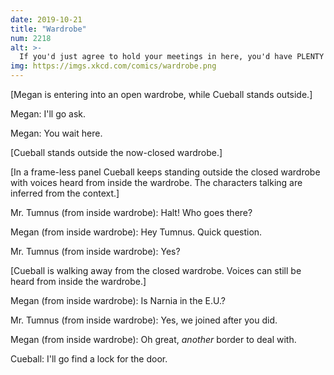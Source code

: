 ```yaml
---
date: 2019-10-21
title: "Wardrobe"
num: 2218
alt: >-
  If you'd just agree to hold your meetings in here, you'd have PLENTY of time to figure things out before the deadline.
img: https://imgs.xkcd.com/comics/wardrobe.png
---
```

[Megan is entering into an open wardrobe, while Cueball stands outside.]

Megan: I'll go ask.

Megan: You wait here.

[Cueball stands outside the now-closed wardrobe.]

[In a frame-less panel Cueball keeps standing outside the closed wardrobe with voices heard from inside the wardrobe. The characters talking are inferred from the context.]

Mr. Tumnus (from inside wardrobe): Halt! Who goes there?

Megan (from inside wardrobe): Hey Tumnus. Quick question.

Mr. Tumnus (from inside wardrobe):  Yes?

[Cueball is walking away from the closed wardrobe. Voices can still be heard from inside the wardrobe.]

Megan (from inside wardrobe):  Is Narnia in the E.U.?

Mr. Tumnus (from inside wardrobe): Yes, we joined after you did.

Megan (from inside wardrobe):  Oh great, *another* border to deal with.

Cueball: I'll go find a lock for the door.